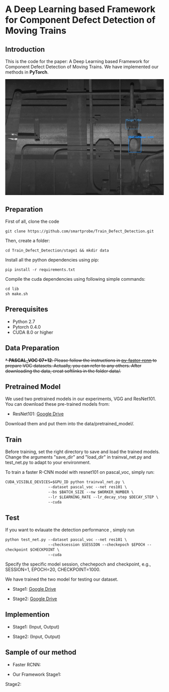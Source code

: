 #  A Deep Learning based Framework for Component Defect Detection of Moving Trains

## Introduction

This is the code for the paper: A Deep Learning based Framework for Component Defect Detection of Moving Trains. We have implemented our methods in **PyTorch**.

![Object Detection Sample](samples/frcnn/179_det.jpg)


## Preparation

First of all, clone the code
```
git clone https://github.com/smartprobe/Train_Defect_Detection.git
```

Then, create a folder:
```
cd Train_Defect_Detection/stage1 && mkdir data
```

Install all the python dependencies using pip:
```
pip install -r requirements.txt
```

Compile the cuda dependencies using following simple commands:
```
cd lib
sh make.sh
```

## Prerequisites

* Python 2.7
* Pytorch 0.4.0
* CUDA 8.0 or higher

## Data Preparation

~~* **PASCAL_VOC 07+12**: Please follow the instructions in [py-faster-rcnn](https://github.com/rbgirshick/py-faster-rcnn#beyond-the-demo-installation-for-training-and-testing-models) to prepare VOC datasets. Actually, you can refer to any others. After downloading the data, creat softlinks in the folder data/.~~

## Pretrained Model

We used two pretrained models in our experiments, VGG and ResNet101. You can download these pre-trained models from:

* ResNet101: [Google Drive](https://drive.google.com/open?id=1v6oxLMeUWM1HYh6ThhNkmvq1nAZNoUPK)

Download them and put them into the data/pretrained_model/.

## Train

Before training, set the right directory to save and load the trained models. Change the arguments "save_dir" and "load_dir" in trainval_net.py and test_net.py to adapt to your environment.

To train a faster R-CNN model with resnet101 on pascal_voc, simply run:
```
CUDA_VISIBLE_DEVICES=$GPU_ID python trainval_net.py \
                   --dataset pascal_voc --net res101 \
                   --bs $BATCH_SIZE --nw $WORKER_NUMBER \
                   --lr $LEARNING_RATE --lr_decay_step $DECAY_STEP \
                   --cuda
```

## Test

If you want to evlauate the detection performance , simply run
```
python test_net.py --dataset pascal_voc --net res101 \
                   --checksession $SESSION --checkepoch $EPOCH --checkpoint $CHECKPOINT \
                   --cuda
```
Specify the specific model session, chechepoch and checkpoint, e.g., SESSION=1, EPOCH=20, CHECKPOINT=1000.

We have trained the two model for testing our dataset.

* Stage1:  [Google Drive](https://drive.google.com/open?id=151499FF5oN8jHKclp693tHIonic5JuV7)

* Stage2:  [Google Drive](https://drive.google.com/open?id=1b2VuFeIjO8klsvdHJ_DUJzq-Hcimkrls)



## Implemention

* Stage1: (Input, Output)


* Stage2: (Input, Output)



## Sample of our method

* Faster RCNN:


* Our Framework
Stage1:



Stage2:

